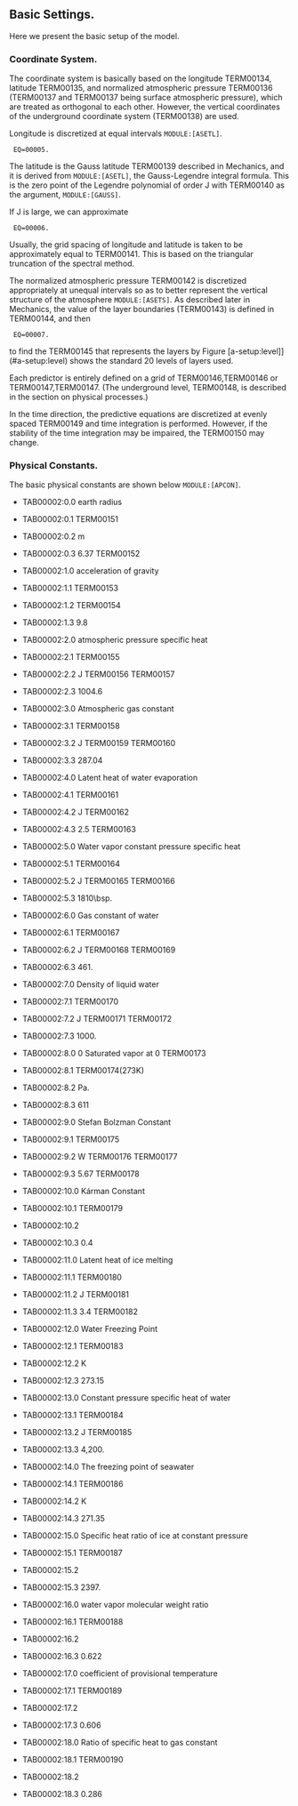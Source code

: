 ## Basic Settings.

Here we present the basic setup of the model.

### Coordinate System.

The coordinate system is basically based on the longitude TERM00134, latitude TERM00135, and normalized atmospheric pressure TERM00136 (TERM00137 and TERM00137 being surface atmospheric pressure), which are treated as orthogonal to each other. However, the vertical coordinates of the underground coordinate system (TERM00138) are used.

Longitude is discretized at equal intervals `MODULE:[ASETL]`.

     EQ=00005.

The latitude is the Gauss latitude TERM00139 described in Mechanics, and it is derived from `MODULE:[ASETL]`, the Gauss-Legendre integral formula. This is the zero point of the Legendre polynomial of order J with TERM00140 as the argument, `MODULE:[GAUSS]`.

If J is large, we can approximate

     EQ=00006.

Usually, the grid spacing of longitude and latitude is taken to be approximately equal to TERM00141. This is based on the triangular truncation of the spectral method.

The normalized atmospheric pressure TERM00142 is discretized appropriately at unequal intervals so as to better represent the vertical structure of the atmosphere `MODULE:[ASETS]`. As described later in Mechanics, the value of the layer boundaries (TERM00143) is defined in TERM00144, and then

     EQ=00007.

to find the TERM00145 that represents the layers by Figure [a-setup:level\]] (#a-setup:level) shows the standard 20 levels of layers used.

Each predictor is entirely defined on a grid of TERM00146,TERM00146 or TERM00147,TERM00147. (The underground level, TERM00148, is described in the section on physical processes.)

In the time direction, the predictive equations are discretized at evenly spaced TERM00149 and time integration is performed. However, if the stability of the time integration may be impaired, the TERM00150 may change.

### Physical Constants.

The basic physical constants are shown below `MODULE:[APCON]`.

 - TAB00002:0.0
 earth radius

 - TAB00002:0.1
     TERM00151

 - TAB00002:0.2
     m

 - TAB00002:0.3
     6.37 TERM00152

 - TAB00002:1.0
 acceleration of gravity

 - TAB00002:1.1
     TERM00153

 - TAB00002:1.2
     TERM00154

 - TAB00002:1.3
     9.8

 - TAB00002:2.0
 atmospheric pressure specific heat

 - TAB00002:2.1
     TERM00155

 - TAB00002:2.2
     J TERM00156 TERM00157

 - TAB00002:2.3
     1004.6

 - TAB00002:3.0
 Atmospheric gas constant

 - TAB00002:3.1
     TERM00158

 - TAB00002:3.2
     J TERM00159 TERM00160

 - TAB00002:3.3
     287.04

 - TAB00002:4.0
 Latent heat of water evaporation

 - TAB00002:4.1
     TERM00161

 - TAB00002:4.2
     J TERM00162

 - TAB00002:4.3
     2.5 TERM00163

 - TAB00002:5.0
 Water vapor constant pressure specific heat

 - TAB00002:5.1
     TERM00164

 - TAB00002:5.2
     J TERM00165 TERM00166

 - TAB00002:5.3
     1810\bsp.

 - TAB00002:6.0
 Gas constant of water

 - TAB00002:6.1
     TERM00167

 - TAB00002:6.2
     J TERM00168 TERM00169

 - TAB00002:6.3
     461\.

 - TAB00002:7.0
 Density of liquid water

 - TAB00002:7.1
     TERM00170

 - TAB00002:7.2
     J TERM00171 TERM00172

 - TAB00002:7.3
     1000.

 - TAB00002:8.0
     0 Saturated vapor at 0 TERM00173

 - TAB00002:8.1
     TERM00174(273K)

 - TAB00002:8.2
     Pa.

 - TAB00002:8.3
     611

 - TAB00002:9.0
     Stefan Bolzman Constant

 - TAB00002:9.1
     TERM00175

 - TAB00002:9.2
     W TERM00176 TERM00177

 - TAB00002:9.3
     5.67 TERM00178

 - TAB00002:10.0
     Kárman Constant

 - TAB00002:10.1
     TERM00179

 - TAB00002:10.2

 - TAB00002:10.3
     0.4

 - TAB00002:11.0
 Latent heat of ice melting

 - TAB00002:11.1
     TERM00180

 - TAB00002:11.2
     J TERM00181

 - TAB00002:11.3
     3.4 TERM00182

 - TAB00002:12.0
 Water Freezing Point

 - TAB00002:12.1
     TERM00183

 - TAB00002:12.2
     K

 - TAB00002:12.3
     273.15

 - TAB00002:13.0
 Constant pressure specific heat of water

 - TAB00002:13.1
     TERM00184

 - TAB00002:13.2
     J TERM00185

 - TAB00002:13.3
     4,200\.

 - TAB00002:14.0
 The freezing point of seawater

 - TAB00002:14.1
     TERM00186

 - TAB00002:14.2
     K

 - TAB00002:14.3
     271.35

 - TAB00002:15.0
 Specific heat ratio of ice at constant pressure

 - TAB00002:15.1
     TERM00187

 - TAB00002:15.2

 - TAB00002:15.3
     2397\.

 - TAB00002:16.0
 water vapor molecular weight ratio

 - TAB00002:16.1
     TERM00188

 - TAB00002:16.2

 - TAB00002:16.3
     0.622

 - TAB00002:17.0
 coefficient of provisional temperature

 - TAB00002:17.1
     TERM00189

 - TAB00002:17.2

 - TAB00002:17.3
     0.606

 - TAB00002:18.0
 Ratio of specific heat to gas constant

 - TAB00002:18.1
     TERM00190

 - TAB00002:18.2

 - TAB00002:18.3
     0.286